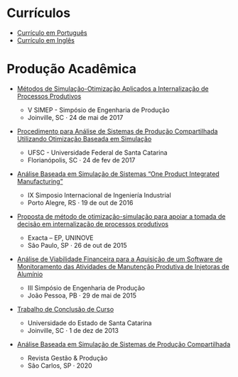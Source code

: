 # Currículos

- [Currículo em Português](https://github.com/GusFurtado/MyWebsite/blob/master/artigos/CV.pdf)
- [Currículo em Inglês](https://github.com/GusFurtado/MyWebsite/blob/master/artigos/CV-EN.pdf)

# Produção Acadêmica


- [Métodos de Simulação-Otimização Aplicados a Internalização de Processos Produtivos](https://github.com/GusFurtado/MyWebsite/blob/master/artigos/SIMEP5.pdf)
    - V SIMEP - Simpósio de Engenharia de Produção
    - Joinville, SC · 24 de mai de 2017

- [Procedimento para Análise de Sistemas de Produção Compartilhada Utilizando Otimização Baseada em Simulação](https://github.com/GusFurtado/MyWebsite/blob/master/artigos/UFSC.pdf)
    - UFSC - Universidade Federal de Santa Catarina
    - Florianópolis, SC · 24 de fev de 2017

- [Análise Baseada em Simulação de Sistemas “One Product Integrated Manufacturing”](https://github.com/GusFurtado/MyWebsite/blob/master/artigos/SIII.pdf)
    - IX Simposio Internacional de Ingeniería Industrial
    - Porto Alegre, RS · 19 de out de 2016

- [Proposta de método de otimização-simulação para apoiar a tomada de decisão em internalização de processos produtivos](https://github.com/GusFurtado/MyWebsite/blob/master/artigos/Exacta.pdf)
    - Exacta – EP, UNINOVE
    - São Paulo, SP · 26 de out de 2015

- [Análise de Viabilidade Financeira para a Aquisição de um Software de Monitoramento das Atividades de Manutenção Produtiva de Injetoras de Alumínio](https://github.com/GusFurtado/MyWebsite/blob/master/artigos/SIMEP3.pdf)
    - III Simpósio de Engenharia de Produção
    - João Pessoa, PB · 29 de mai de 2015

- [Trabalho de Conclusão de Curso](https://github.com/GusFurtado/MyWebsite/blob/master/artigos/UDESC.pdf)
    - Universidade do Estado de Santa Catarina
    - Joinville, SC · 1 de dez de 2013

- [Análise Baseada em Simulação de Sistemas de Produção Compartilhada](https://github.com/GusFurtado/MyWebsite/blob/master/artigos/GP.pdf)
    - Revista Gestão & Produção
    - São Carlos, SP · 2020
